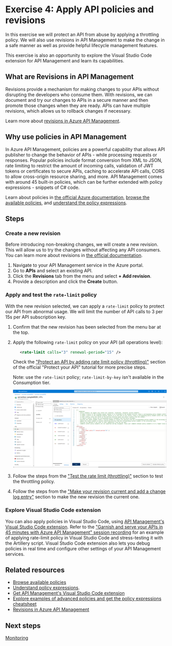 # Exercise 4: Apply API policies and revisions

In this exercise we will protect an API from abuse by applying a throttling policy. We will also use revisions in API Management to make the change in a safe manner as well as provide helpful lifecycle management features.

This exercise is also an opportunity to explore the Visual Studio Code extension for API Management and learn its capabilities.

## What are Revisions in API Management

Revisions provide a mechanism for making changes to your APIs without disrupting the developers who consume them. With revisions, we can document and try our changes to APIs in a secure manner and then promote those changes when they are ready. APIs can have multiple revisions, which allows us to rollback changes if necessary.

Learn more about [revisions in Azure API Management](https://docs.microsoft.com/azure/api-management/api-management-revisions).

## Why use policies in API Management

In Azure API Management, policies are a powerful capability that allows API publisher to change the behavior of APIs - while processing requests or responses. Popular policies include format conversion from XML to JSON, rate limiting to restrict the amount of incoming calls, validation of JWT tokens or certificates to secure APIs, caching to accelerate API calls, CORS to allow cross-origin resource sharing, and more. API Management comes with around 45 built-in policies, which can be further extended with policy expressions - snippets of C# code.

Learn about policies in [the official Azure documentation](https://docs.microsoft.com/azure/api-management/api-management-howto-policies), [browse the available policies](https://docs.microsoft.com/azure/api-management/api-management-policies), and [understand the policy expressions](https://docs.microsoft.com/azure/api-management/api-management-policy-expressions).

## Steps

### Create a new revision

Before introducing non-breaking changes, we will create a new revision. This will allow us to try the changes without affecting any API consumers. You can learn more about revisions in [the official documentation](https://docs.microsoft.com/azure/api-management/api-management-get-started-revise-api).

1. Navigate to your API Management service in the Azure portal.
1. Go to **APIs** and select an existing API.
1. Click the **Revisions** tab from the menu and select **+ Add revision**.
1. Provide a description and click the **Create** button.

### Apply and test the `rate-limit` policy

With the new revision selected, we can apply a `rate-limit` policy to protect our API from abnormal usage. We will limit the number of API calls to 3 per 15s per API subscription key.

1. Confirm that the new revision has been selected from the menu bar at the top.
1. Apply the following `rate-limit` policy on your API (all operations level):

    ```XML
       <rate-limit calls="3" renewal-period="15" />
    ```

    Check the ["Protect an API by adding rate limit policy (throttling)"](https://docs.microsoft.com/azure/api-management/transform-api#protect-an-api-by-adding-rate-limit-policy-throttling) section of the official "Protect your API" tutorial for more precise steps.

    Note: use the `rate-limit` policy; `rate-limit-by-key` isn't available in the Consumption tier.

    ![Apply rate limit](images/4-rate-limit.png)

1. Follow the steps from the ["Test the rate limit (throttling)"](https://docs.microsoft.com/azure/api-management/transform-api#test-the-rate-limit-throttling) section to test the throttling policy.

1. Follow the steps from the ["Make your revision current and add a change log entry"](https://docs.microsoft.com/azure/api-management/api-management-get-started-revise-api#make-your-revision-current-and-add-a-change-log-entry) section to make the new revision the current one.

### Explore Visual Studio Code extension

You can also apply policies in Visual Studio Code, using [API Management's Visual Studio Code extension](https://aka.ms/apim/vscext). Refer to the ["Garnish and serve your APIs in 45 minutes with Azure API Management" session recording](https://youtu.be/bik8JJVNNmk?t=264) for an example of applying rate-limit policy in Visual Studio Code and stress-testing it with the Artillery script. Visual Studio Code extension also lets you debug policies in real time and configure other settings of your API Management services.

## Related resources

- [Browse available policies](https://docs.microsoft.com/azure/api-management/api-management-policies)
- [Understand policy expressions](https://docs.microsoft.com/azure/api-management/api-management-policy-expressions).
- [Get API Management's Visual Studio Code extension](https://aka.ms/apim/vscext)
- [Explore examples of advanced policies and get the policy expressions cheatsheet](https://aka.ms/apimpolicyexamples)
- [Revisions in Azure API Management](https://docs.microsoft.com/azure/api-management/api-management-revisions)

## Next steps

[Monitoring](./5%20-%20Monitoring.md)
